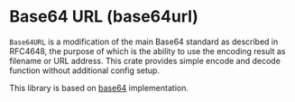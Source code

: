 # Base64 URL (base64url)

`Base64URL` is a modification of the main Base64 standard as described in RFC4648, the purpose of which is the ability to use the encoding result as filename or URL address.
This crate provides simple encode and decode function without additional config setup.

This library is based on [base64](https://github.com/marshallpierce/rust-base64) implementation.